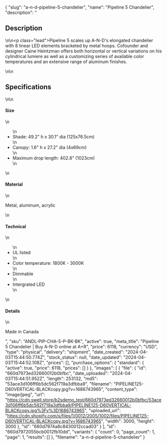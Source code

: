 {
  "slug": "a-n-d-pipeline-5-chandelier",
  "name": "Pipeline 5 Chandelier",
  "description": "<h2>Description</h2>\n<!-- split -->\n<p class=\"lead\">Pipeline 5 scales up A-N-D's elongated chandelier with 8 linear LED elements bracketed by metal hoops. Cofounder and designer Caine Heintzman offers both horizontal or vertical variations on his cylindrical lumiere as well as a customizing series of available color temperatures and an extensive range of aluminum finishes.</p>\n<!-- split -->\n<h2>Specifications</h2>\n<!-- split -->\n<h4>Size</h4>\n<ul>\n<li>Shade: 49.2\" h x 30.1\" dia (125x76.5cm)</li>\n<li>Canopy: 1.6\" h x 27.2\" dia (4x69cm)</li>\n<li>Maximum drop length: 402.8\" (1023cm)</li>\n</ul>\n<h4>Material</h4>\n<p>Metal, aluminum, acrylic</p>\n<h4>Technical</h4>\n<ul>\n<li>UL listed</li>\n<li>Color temperature: 1800K - 3000K</li>\n<li>Dimmable</li>\n<li>Intergrated LED</li>\n</ul>\n<h4>Details</h4>\n<p>Made in Canada</p>",
  "sku": "ANDL-PIP-CHA-5-P-BK-BK",
  "active": true,
  "meta_title": "Pipeline 5 Chandelier | Buy A-N-D online at A+R",
  "price": 6118,
  "currency": "USD",
  "type": "physical",
  "delivery": "shipment",
  "date_created": "2024-04-03T15:44:50.774Z",
  "stock_status": null,
  "date_updated": "2024-04-03T15:44:52.108Z",
  "prices": [],
  "purchase_options": {
    "standard": {
      "active": true,
      "price": 6118,
      "prices": []
    }
  },
  "images": [
    {
      "file": {
        "id": "660d7973ed32660012b0bfbc",
        "date_uploaded": "2024-04-03T15:44:51.952Z",
        "length": 253132,
        "md5": "53ace3d106ff6b5dc562f719a3dfbba9",
        "filename": "PIPELINE125-D60VERTICAL-BLACKcopy.jpg?v=1686743965",
        "content_type": "image/jpeg",
        "url": "https://cdn.swell.store/b2sdemo_test/660d7973ed32660012b0bfbc/53ace3d106ff6b5dc562f719a3dfbba9/PIPELINE125-D60VERTICAL-BLACKcopy.jpg%3Fv%3D1686743965",
        "uploaded_url": "https://cdn.shopify.com/s/files/1/0012/2005/1002/files/PIPELINE125-D60VERTICAL-BLACKcopy.jpg?v=1686743965",
        "width": 3000,
        "height": 3000
      },
      "id": "660d7974a8c8430012ccad03"
    }
  ],
  "id": "660d7972055bcb0012fb10dd",
  "variants": {
    "count": 0,
    "page_count": 1,
    "page": 1,
    "results": []
  },
  "filename": "a-n-d-pipeline-5-chandelier"
}